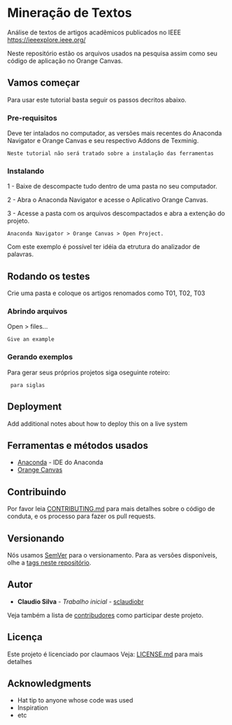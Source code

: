 # Mineração de Textos

Análise de textos de artigos acadẽmicos publicados no IEEE
https://ieeexplore.ieee.org/

Neste repositório estão os arquivos usados na pesquisa assim como seu código de aplicação no Orange Canvas.

## Vamos começar

Para usar este tutorial basta seguir os passos decritos abaixo.

### Pre-requisitos
Deve ter intalados no computador, as versões mais recentes do Anaconda Navigator e Orange Canvas e seu respectivo Addons de Texminig.

```
Neste tutorial não será tratado sobre a instalação das ferramentas
```

### Instalando
<p>1 - Baixe de descompacte tudo dentro de uma pasta no seu computador.
<p>2 - Abra o Anaconda Navigator e acesse o Aplicativo Orange Canvas.
<p>3 - Acesse a pasta com os arquivos descompactados e abra a extenção do projeto.

```
Anaconda Navigator > Orange Canvas > Open Project. 
```

Com este exemplo é possível ter idéia da etrutura do analizador de palavras. 

## Rodando os testes

Crie uma pasta e coloque os artigos renomados como T01, T02, T03

### Abrindo arquivos

Open > files...

```
Give an example
```

### Gerando exemplos

Para gerar seus próprios projetos siga oseguinte roteiro:

```Crie uma pasta, coloque lá os artigos renomeados
 para siglas
 ```

## Deployment

Add additional notes about how to deploy this on a live system

## Ferramentas e métodos usados

* [Anaconda](http://www.https://www.anaconda.com/distribution/) - IDE do Anaconda
* [Orange Canvas](https://orange.org/)
## Contribuindo

Por favor leia [CONTRIBUTING.md](https://) para mais detalhes sobre o código de conduta, e os processo para fazer os pull requests.

## Versionando

Nós usamos [SemVer](http://semver.org/) para o versionamento. Para as versões disponíveis, olhe a [tags neste repositório](https://github.com/sclaudiobr/textminig/tags). 

## Autor

* **Claudio Silva** - *Trabalho inicial* - [sclaudiobr](https://github.com/sclaudiobr)

Veja também a lista de [contribudores](https://github.com/your/project/contribuidores) como participar deste projeto.

## Licença

Este projeto é licenciado por claumaos Veja: [LICENSE.md](LICENSE.md) para mais detalhes

## Acknowledgments

* Hat tip to anyone whose code was used
* Inspiration
* etc
